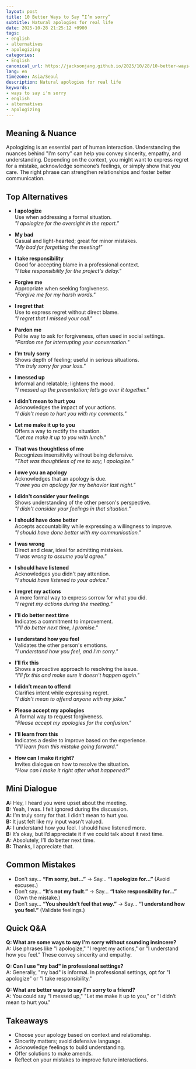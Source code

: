 ```yaml
---
layout: post
title: 10 Better Ways to Say “I’m sorry”
subtitle: Natural apologies for real life
date: 2025-10-28 21:25:12 +0900
tags:
- english
- alternatives
- apologizing
categories:
- English
canonical_url: https://jacksonjang.github.io/2025/10/28/10-better-ways-to-say-im-sorry/
lang: en
timezone: Asia/Seoul
description: Natural apologies for real life
keywords:
- ways to say i'm sorry
- english
- alternatives
- apologizing
---
```


## Meaning & Nuance

Apologizing is an essential part of human interaction. Understanding the nuances behind "I'm sorry" can help you convey sincerity, empathy, and understanding. Depending on the context, you might want to express regret for a mistake, acknowledge someone’s feelings, or simply show that you care. The right phrase can strengthen relationships and foster better communication.

## Top Alternatives

- **I apologize**  
  Use when addressing a formal situation.  
  *"I apologize for the oversight in the report."*

- **My bad**  
  Casual and light-hearted; great for minor mistakes.  
  *"My bad for forgetting the meeting!"*

- **I take responsibility**  
  Good for accepting blame in a professional context.  
  *"I take responsibility for the project's delay."*

- **Forgive me**  
  Appropriate when seeking forgiveness.  
  *"Forgive me for my harsh words."*

- **I regret that**  
  Use to express regret without direct blame.  
  *"I regret that I missed your call."*

- **Pardon me**  
  Polite way to ask for forgiveness, often used in social settings.  
  *"Pardon me for interrupting your conversation."*

- **I’m truly sorry**  
  Shows depth of feeling; useful in serious situations.  
  *"I'm truly sorry for your loss."*

- **I messed up**  
  Informal and relatable; lightens the mood.  
  *"I messed up the presentation; let’s go over it together."*

- **I didn’t mean to hurt you**  
  Acknowledges the impact of your actions.  
  *"I didn't mean to hurt you with my comments."*

- **Let me make it up to you**  
  Offers a way to rectify the situation.  
  *"Let me make it up to you with lunch."*

- **That was thoughtless of me**  
  Recognizes insensitivity without being defensive.  
  *"That was thoughtless of me to say; I apologize."*

- **I owe you an apology**  
  Acknowledges that an apology is due.  
  *"I owe you an apology for my behavior last night."*

- **I didn't consider your feelings**  
  Shows understanding of the other person's perspective.  
  *"I didn't consider your feelings in that situation."*

- **I should have done better**  
  Accepts accountability while expressing a willingness to improve.  
  *"I should have done better with my communication."*

- **I was wrong**  
  Direct and clear, ideal for admitting mistakes.  
  *"I was wrong to assume you’d agree."*

- **I should have listened**  
  Acknowledges you didn't pay attention.  
  *"I should have listened to your advice."*

- **I regret my actions**  
  A more formal way to express sorrow for what you did.  
  *"I regret my actions during the meeting."*

- **I’ll do better next time**  
  Indicates a commitment to improvement.  
  *"I'll do better next time, I promise."*

- **I understand how you feel**  
  Validates the other person's emotions.  
  *"I understand how you feel, and I'm sorry."*

- **I’ll fix this**  
  Shows a proactive approach to resolving the issue.  
  *"I'll fix this and make sure it doesn't happen again."*

- **I didn’t mean to offend**  
  Clarifies intent while expressing regret.  
  *"I didn’t mean to offend anyone with my joke."*

- **Please accept my apologies**  
  A formal way to request forgiveness.  
  *"Please accept my apologies for the confusion."*

- **I’ll learn from this**  
  Indicates a desire to improve based on the experience.  
  *"I’ll learn from this mistake going forward."*

- **How can I make it right?**  
  Invites dialogue on how to resolve the situation.  
  *"How can I make it right after what happened?"*

## Mini Dialogue

**A:** Hey, I heard you were upset about the meeting.  
**B:** Yeah, I was. I felt ignored during the discussion.  
**A:** I’m truly sorry for that. I didn’t mean to hurt you.  
**B:** It just felt like my input wasn’t valued.  
**A:** I understand how you feel. I should have listened more.  
**B:** It’s okay, but I’d appreciate it if we could talk about it next time.  
**A:** Absolutely, I’ll do better next time.  
**B:** Thanks, I appreciate that.

## Common Mistakes

- Don’t say… **“I’m sorry, but…”** → Say… **“I apologize for…”** (Avoid excuses.)
- Don’t say… **“It’s not my fault.”** → Say… **“I take responsibility for…”** (Own the mistake.)
- Don’t say… **“You shouldn’t feel that way.”** → Say… **“I understand how you feel.”** (Validate feelings.)

## Quick Q&A

**Q: What are some ways to say I'm sorry without sounding insincere?**  
A: Use phrases like "I apologize," "I regret my actions," or "I understand how you feel." These convey sincerity and empathy.

**Q: Can I use "my bad" in professional settings?**  
A: Generally, "my bad" is informal. In professional settings, opt for "I apologize" or "I take responsibility."

**Q: What are better ways to say I'm sorry to a friend?**  
A: You could say "I messed up," "Let me make it up to you," or "I didn’t mean to hurt you."

## Takeaways

- Choose your apology based on context and relationship.
- Sincerity matters; avoid defensive language.
- Acknowledge feelings to build understanding.
- Offer solutions to make amends.
- Reflect on your mistakes to improve future interactions.
